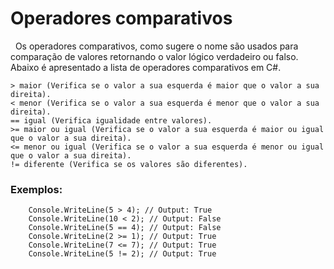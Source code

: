 # Operadores comparativos

&nbsp; Os operadores comparativos, como sugere o nome são usados para comparação de valores retornando o valor lógico verdadeiro ou falso. Abaixo é apresentado a lista de operadores comparativos em C#.

    > maior (Verifica se o valor a sua esquerda é maior que o valor a sua direita).
    < menor (Verifica se o valor a sua esquerda é menor que o valor a sua direita).
    == igual (Verifica igualidade entre valores).
    >= maior ou igual (Verifica se o valor a sua esquerda é maior ou igual que o valor a sua direita).
    <= menor ou igual (Verifica se o valor a sua esquerda é menor ou igual que o valor a sua direita).
    != diferente (Verifica se os valores são diferentes).


### Exemplos:

```
    Console.WriteLine(5 > 4); // Output: True
    Console.WriteLine(10 < 2); // Output: False
    Console.WriteLine(5 == 4); // Output: False
    Console.WriteLine(2 >= 1); // Output: True
    Console.WriteLine(7 <= 7); // Output: True
    Console.WriteLine(5 != 2); // Output: True
```
